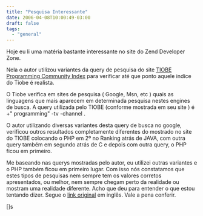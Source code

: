 ```yaml
---
title: "Pesquisa Interessante"
date: 2006-04-08T10:00:49-03:00
draft: false
tags:
  - "general"
---
```


Hoje eu li uma matéria bastante interessante no site do Zend Developer Zone.

Nela o autor utilizou variantes da query de pesquisa do
site [TIOBE Programming Community Index](https://web.archive.org/web/20060507033039/http://www.tiobe.com/tpci.htm) para
verificar até que ponto aquele indíce do Tiobe é realista.

O Tiobe verifica em sites de pesquisa ( Google, Msn, etc ) quais as linguagens que mais aparecem em determinada pesquisa
nestes engines de busca. A query utilizada pelo TIOBE (conforme mostrada em seu site ) é +" programming" -tv -channel .

O autor utilizando diversas variantes desta query de busca no google, verificou outros resultados completamente
diferentes do mostrado no site do TIOBE colocando o PHP em 2º no Ranking atrás de JAVA, com outra query também em
segundo atrás de C e depois com outra query, o PHP ficou em primeiro.

Me baseando nas querys mostradas pelo autor, eu utilizei outras variantes e o PHP também ficou em primeiro lugar.
Com isso nós constatamos que estes tipos de pesquisas nem sempre tem os valores corretos apresentados, ou melhor, nem
sempre chegam perto da realidade ou mostram uma realidade diferente. Acho que deu para entender o que estou tentando
dizer.
Segue o [link original](https://web.archive.org/web/20060526064023/http://devzone.zend.com/node/view/id/131) em inglês.
Vale a pena conferir.

[]s
